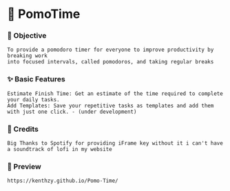# 🍅 PomoTime 

### 🎯 Objective
    To provide a pomodoro timer for everyone to improve productivity by breaking work 
    into focused intervals, called pomodoros, and taking regular breaks

### ✨ Basic Features
    Estimate Finish Time: Get an estimate of the time required to complete your daily tasks.
    Add Templates: Save your repetitive tasks as templates and add them with just one click. - (under development)

### 💎 Credits
    Big Thanks to Spotify for providing iFrame key without it i can't have a soundtrack of lofi in my website

### 🚀 Preview
    https://kenthzy.github.io/Pomo-Time/
